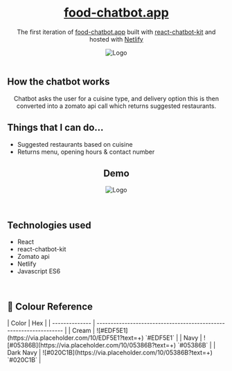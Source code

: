 <h1 align="center">
  <a href="https://food-chatbot.netlify.app/" target="_blank">food-chatbot.app
</a>
</h1>
<p align="center">
  The first iteration of <a href="https://food-chatbot.netlify.app/" target="_blank">food-chatbot.app</a> built with <a href="https://fredrikoseberg.github.io/react-chatbot-kit-docs/" target="_blank">react-chatbot-kit</a> and hosted with <a href="https://www.netlify.com/" target="_blank">Netlify</a>
</p>
<div align="center">
  <img alt="Logo" src="https://raw.githubusercontent.com/rykumar13/react-food-chatbot-website/master/src/images/website_screenshot.png" />
</div>
<br>
<h2> How the chatbot works</h2>
<p align="center">
  Chatbot asks the user for a cuisine type, and delivery option this is then converted into a zomato api call which returns suggested restaurants.
  <div align="center">
</div>
  <h2>Things that I can do...</h2>
      <ul>
     <li>Suggested restaurants based on cuisine</li>
     <li>Returns menu, opening hours & contact number</li>
    </ul>
</p>
<h2 align="center">Demo</h2>
<p align="center">
<img alt="Logo" src="https://raw.githubusercontent.com/rykumar13/react-food-chatbot-website/master/chatbot1.gif" />
  </p>
<br>
<h2>
Technologies used
  </h2>
  <p> 
    <ul>
     <li>React</li>
     <li>react-chatbot-kit</li>
      <li>Zomato api</li>
      <li>Netlify</li>
      <li>Javascript ES6</li>
    </ul>
  </p>
<br>
<h2>
🎨 Colour Reference
</h2>
| Color          | Hex                                                                |
| -------------- | ------------------------------------------------------------------ |
| Cream          | ![#EDF5E1](https://via.placeholder.com/10/EDF5E1?text=+) `#EDF5E1` |
| Navy           | ![#05386B](https://via.placeholder.com/10/05386B?text=+) `#05386B` |
| Dark Navy      | ![#020C1B](https://via.placeholder.com/10/05386B?text=+) `#020C1B` |

